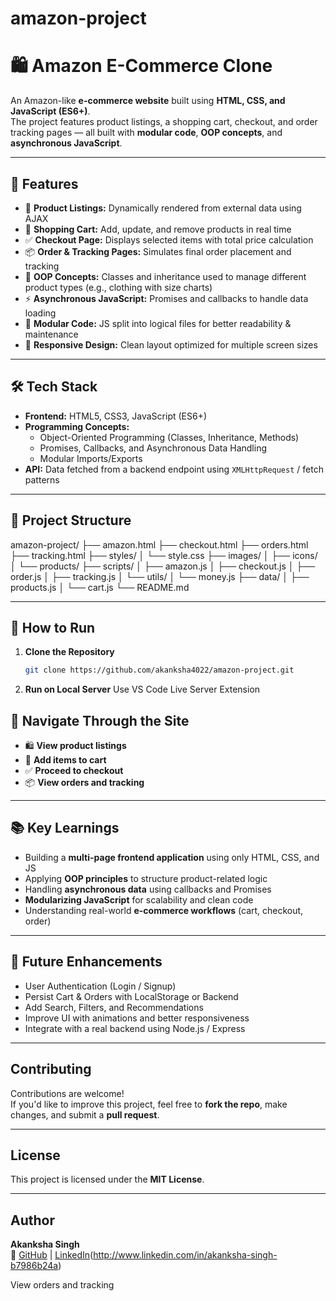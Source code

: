 # amazon-project
# 🛍️ Amazon E-Commerce Clone

An Amazon-like **e-commerce website** built using **HTML, CSS, and JavaScript (ES6+)**.  
The project features product listings, a shopping cart, checkout, and order tracking pages — all built with **modular code**, **OOP concepts**, and **asynchronous JavaScript**.

---



## 🚀 Features

- 🧾 **Product Listings:** Dynamically rendered from external data using AJAX  
- 🛒 **Shopping Cart:** Add, update, and remove products in real time  
- ✅ **Checkout Page:** Displays selected items with total price calculation  
- 📦 **Order & Tracking Pages:** Simulates final order placement and tracking  
- 🧠 **OOP Concepts:** Classes and inheritance used to manage different product types (e.g., clothing with size charts)  
- ⚡ **Asynchronous JavaScript:** Promises and callbacks to handle data loading  
- 🧩 **Modular Code:** JS split into logical files for better readability & maintenance  
- 📱 **Responsive Design:** Clean layout optimized for multiple screen sizes

---

## 🛠️ Tech Stack

- **Frontend:** HTML5, CSS3, JavaScript (ES6+)  
- **Programming Concepts:**  
  - Object-Oriented Programming (Classes, Inheritance, Methods)  
  - Promises, Callbacks, and Asynchronous Data Handling  
  - Modular Imports/Exports  
- **API:** Data fetched from a backend endpoint using `XMLHttpRequest` / fetch patterns

---

## 📂 Project Structure

amazon-project/
├── amazon.html
├── checkout.html
├── orders.html
├── tracking.html
├── styles/
│ └── style.css
├── images/
│ ├── icons/
│ └── products/
├── scripts/
│ ├── amazon.js
│ ├── checkout.js
│ ├── order.js
│ ├── tracking.js
│ └── utils/
│ └── money.js
├── data/
│ ├── products.js
│ └── cart.js
└── README.md

---

## 🧭 How to Run

1. **Clone the Repository**
   ```bash
   git clone https://github.com/akanksha4022/amazon-project.git
2. **Run on Local Server**
   Use VS Code Live Server Extension

## 🧭 Navigate Through the Site

- 🛍️ **View product listings**  
- 🛒 **Add items to cart**  
- ✅ **Proceed to checkout**  
- 📦 **View orders and tracking**

---

## 📚 Key Learnings

- Building a **multi-page frontend application** using only HTML, CSS, and JS  
- Applying **OOP principles** to structure product-related logic  
- Handling **asynchronous data** using callbacks and Promises  
- **Modularizing JavaScript** for scalability and clean code  
- Understanding real-world **e-commerce workflows** (cart, checkout, order)

---

## 🌟 Future Enhancements

-  User Authentication (Login / Signup)  
-  Persist Cart & Orders with LocalStorage or Backend  
-  Add Search, Filters, and Recommendations  
-  Improve UI with animations and better responsiveness  
- Integrate with a real backend using Node.js / Express

---

##  Contributing

Contributions are welcome!  
If you'd like to improve this project, feel free to **fork the repo**, make changes, and submit a **pull request**.

---

##  License

This project is licensed under the **MIT License**.

---

##  Author

 **Akanksha Singh**  
📌 [GitHub](https://github.com/akanksha4022) | [LinkedIn](#)(http://www.linkedin.com/in/akanksha-singh-b7986b24a)


View orders and tracking
